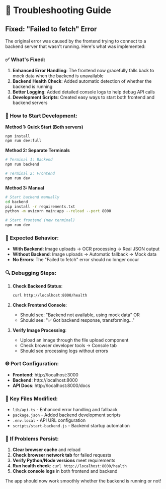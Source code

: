 # 🔧 Troubleshooting Guide

## Fixed: "Failed to fetch" Error

The original error was caused by the frontend trying to connect to a backend server that wasn't running. Here's what was implemented:

### ✅ What's Fixed:

1. **Enhanced Error Handling**: The frontend now gracefully falls back to mock data when the backend is unavailable
2. **Backend Health Check**: Added automatic detection of whether the backend is running
3. **Better Logging**: Added detailed console logs to help debug API calls
4. **Development Scripts**: Created easy ways to start both frontend and backend servers

### 🚀 How to Start Development:

**Method 1: Quick Start (Both servers)**
```bash
npm install
npm run dev:full
```

**Method 2: Separate Terminals**
```bash
# Terminal 1: Backend
npm run backend

# Terminal 2: Frontend
npm run dev
```

**Method 3: Manual**
```bash
# Start backend manually
cd backend
pip install -r requirements.txt
python -m uvicorn main:app --reload --port 8000

# Start frontend (new terminal)
npm run dev
```

### 🎯 Expected Behavior:

- **With Backend**: Image uploads → OCR processing → Real JSON output
- **Without Backend**: Image uploads → Automatic fallback → Mock data
- **No Errors**: The "Failed to fetch" error should no longer occur

### 🔍 Debugging Steps:

1. **Check Backend Status**:
   ```bash
   curl http://localhost:8000/health
   ```

2. **Check Frontend Console**:
   - Should see: "Backend not available, using mock data" OR
   - Should see: "✅ Got backend response, transforming..."

3. **Verify Image Processing**:
   - Upload an image through the file upload component
   - Check browser developer tools → Console tab
   - Should see processing logs without errors

### 🌐 Port Configuration:

- **Frontend**: http://localhost:3000
- **Backend**: http://localhost:8000  
- **API Docs**: http://localhost:8000/docs

### 📁 Key Files Modified:

- `lib/api.ts` - Enhanced error handling and fallback
- `package.json` - Added backend development scripts
- `.env.local` - API URL configuration
- `scripts/start-backend.js` - Backend startup automation

### 🐛 If Problems Persist:

1. **Clear browser cache** and reload
2. **Check browser network tab** for failed requests
3. **Verify Python/Node versions** meet requirements
4. **Run health check**: `curl http://localhost:8000/health`
5. **Check console logs** in both frontend and backend

The app should now work smoothly whether the backend is running or not!
